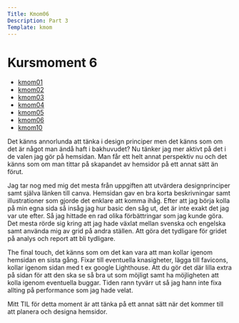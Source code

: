 ```yaml
---
Title: Kmom06
Description: Part 3
Template: kmom
---
```


Kursmoment 6
==========================
<div class="report-menu">
                <ul>
                    <li><a href="kmom01">kmom01</a></li>
                    <li><a href="kmom02">kmom02</a></li>
                    <li><a href="kmom03">kmom03</a></li>
                    <li><a href="kmom04">kmom04</a></li>
                    <li><a href="kmom05">kmom05</a></li>
                    <li><a href="kmom06">kmom06</a></li>
                    <li><a href="kmom10">kmom10</a></li>
                </ul>
</div>
<div class="report-text">
<p>Det känns annorlunda att tänka i design principer men det känns som om det är något man ändå haft i bakhuvudet? Nu tänker
jag mer aktivt på det i de valen jag gör på hemsidan. Man får ett helt annat perspektiv nu och det känns som om man tittar
på skapandet av hemsidor på ett annat sätt än förut.</p>

Jag tar nog med mig det mesta från uppgiften att utvärdera designprinciper samt själva länken till canva. Hemsidan gav
en bra korta beskrivningar samt illustrationer som gjorde det enklare att komma ihåg. Efter att jag börja kolla på min egna
sida så insåg jag hur basic den såg ut, det är inte exakt det jag var ute efter. Så jag hittade en rad olika förbättringar
som jag kunde göra. Det mesta rörde sig kring att jag hade växlat mellan svenska och engelska samt använda mig av grid
på andra ställen. Att göra det tydligare för gridet på analys och report att bli tydligare.


The final touch, det känns som om det kan vara att man kollar igenom hemsidan en sista gång. Fixar till eventuella knasigheter,
lägga till favicons, kollar igenom sidan med t ex google Lighthouse. Att du gör det där lilla extra på sidan för att den
ska se så bra ut som möjligt samt ha möjligheten att kolla igenom eventuella buggar. Tiden rann tyvärr ut så jag hann
inte fixa allting på performance som jag hade velat.

Mitt TIL för detta moment är att tänka på ett annat sätt när det kommer till att planera och designa hemsidor.
</div>